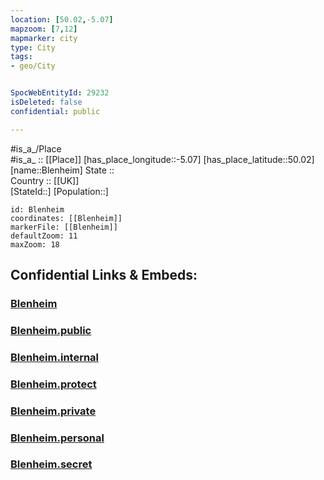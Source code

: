 ```yaml
---
location: [50.02,-5.07] 
mapzoom: [7,12] 
mapmarker: city 
type: City
tags:
- geo/City


SpocWebEntityId: 29232
isDeleted: false
confidential: public

---
```

#is_a_/Place  
#is_a_ :: [[Place]] 
[has_place_longitude::-5.07] 
[has_place_latitude::50.02] 
[name::Blenheim] 
State ::  
Country :: [[UK]]  
[StateId::] 
[Population::] 



```leaflet
id: Blenheim
coordinates: [[Blenheim]] 
markerFile: [[Blenheim]] 
defaultZoom: 11 
maxZoom: 18
```


## Confidential Links & Embeds: 

### [Blenheim](/_Standards/Earth/Continent/Europe/Europe~North/UK/City/Blenheim.md) 

### [Blenheim.public](/_public/Earth/Continent/Europe/Europe~North/UK/City/Blenheim.public.md) 

### [Blenheim.internal](/_internal/Earth/Continent/Europe/Europe~North/UK/City/Blenheim.internal.md) 

### [Blenheim.protect](/_protect/Earth/Continent/Europe/Europe~North/UK/City/Blenheim.protect.md) 

### [Blenheim.private](/_private/Earth/Continent/Europe/Europe~North/UK/City/Blenheim.private.md) 

### [Blenheim.personal](/_personal/Earth/Continent/Europe/Europe~North/UK/City/Blenheim.personal.md) 

### [Blenheim.secret](/_secret/Earth/Continent/Europe/Europe~North/UK/City/Blenheim.secret.md)

